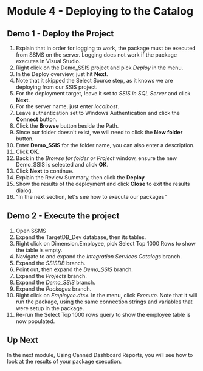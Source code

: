 ﻿# Module 4 - Deploying to the Catalog

## Demo 1 - Deploy the Project

1. Explain that in order for logging to work, the package must be executed from SSMS on the server. Logging does not work if the package executes in Visual Studio.
2. Right click on the Demo_SSIS project and pick *Deploy* in the menu.
3. In the Deploy overview, just hit __Next__.
4. Note that it skipped the Select Source step, as it knows we are deploying from our SSIS project.
5. For the deployment target, leave it set to *SSIS in SQL Server* and click __Next__.
6. For the server name, just enter *localhost*.
7. Leave authentication set to Windows Authentication and click the __Connect__ button.
8. Click the __Browse__ button beside the Path.
9. Since our folder doesn't exist, we will need to click the __New folder__ button.
10. Enter __Demo_SSIS__ for the folder name, you can also enter a description.
11. Click __OK__.
12. Back in the *Browse for folder or Project* window, ensure the new Demo_SSIS is selected and click __OK__.
13. Click __Next__ to continue.
14. Explain the Review Summary, then click the __Deploy__
15. Show the results of the deployment and click __Close__ to exit the results dialog. 
16. "In the next section, let's see how to execute our packages"

## Demo 2 - Execute the project

1. Open SSMS
2. Expand the TargetDB_Dev database, then its tables.
3. Right click on Dimension.Employee, pick Select Top 1000 Rows to show the table is empty.
4. Navigate to and expand the *Integration Services Catalogs* branch.
5. Expand the *SSISDB* branch.
6. Point out, then expand the *Demo_SSIS* branch.
7. Expand the *Projects* branch.
8. Expand the *Demo_SSIS* branch.
9. Expand the *Packages* branch.
10. Right click on *Employee.dtsx*. In the menu, click _Execute_. Note that it will run the package, using the same connection strings and variables that were setup in the package.
11. Re-run the Select Top 1000 rows query to show the employee table is now populated.

## Up Next

In the next module, Using Canned Dashboard Reports, you will see how to look at the results of your package execution.
